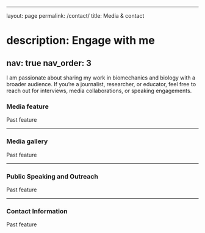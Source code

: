 ---
layout: page
permalink: /contact/
title: Media & contact
# description: Engage with me
nav: true
nav_order: 3
----

I am passionate about sharing my work in biomechanics and biology with a broader audience. If you’re a journalist, researcher, or educator, feel free to reach out for interviews, media collaborations, or speaking engagements.


### Media feature 
Past feature

----
### Media gallery
Past feature

----
### Public Speaking and Outreach
Past feature

----
### Contact Information
Past feature

